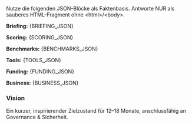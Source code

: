 <!-- Basis-Kontext -->
<p>Nutze die folgenden JSON-Blöcke als Faktenbasis. Antworte NUR als sauberes HTML-Fragment ohne &lt;html&gt;/&lt;body&gt;.</p>
<p><b>Briefing:</b> {BRIEFING_JSON}</p>
<p><b>Scoring:</b> {SCORING_JSON}</p>
<p><b>Benchmarks:</b> {BENCHMARKS_JSON}</p>
<p><b>Tools:</b> {TOOLS_JSON}</p>
<p><b>Funding:</b> {FUNDING_JSON}</p>
<p><b>Business:</b> {BUSINESS_JSON}</p>
<h3>Vision</h3><p>Ein kurzer, inspirierender Zielzustand für 12–18 Monate, anschlussfähig an Governance & Sicherheit.</p>